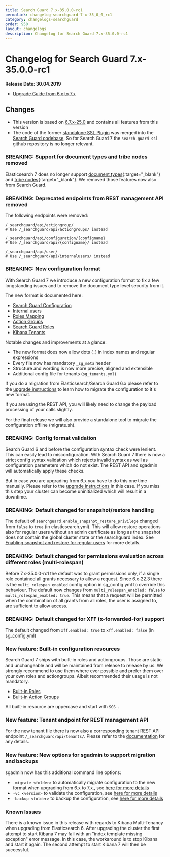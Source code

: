 ```yaml
---
title: Search Guard 7.x-35.0.0-rc1
permalink: changelog-searchguard-7-x-35_0_0_rc1
category: changelogs-searchguard
order: 950
layout: changelogs
description: Changelog for Search Guard 7.x-35.0.0-rc1
---
```


<!---
Copyright 2020 floragunn GmbH
-->

# Changelog for Search Guard 7.x-35.0.0-rc1

**Release Date: 30.04.2019**

* [Upgrade Guide from 6.x to 7.x](../_docs_installation/installation_upgrading_6_7.md)

## Changes 

* This version is based on [6.7.x-25.0](https://test-docs.search-guard.com/6.x-25/changelog-searchguard-6-x-25_0) and contains all features from this version
* The code of the former [standalone SSL Plugin](https://github.com/floragunncom/search-guard-ssl) was merged into the [Search Guard codebase](https://github.com/floragunncom/search-guard). So for Search Guard 7 the `search-guard-ssl` github repository is no longer relevant. 

### BREAKING: Support for document types and tribe nodes removed

Elasticsearch 7 does no longer support [document types](https://www.elastic.co/guide/en/elasticsearch/reference/current/removal-of-types.html){:target="_blank"} and [tribe nodes](https://www.elastic.co/guide/en/elasticsearch/reference/7.17/breaking-changes-7.0.html){:target="_blank"}. We removed those features now also from Search Guard.

### BREAKING: Deprecated endpoints from REST management API removed

The following endpoints were removed:

```
/_searchguard/api/actiongroup/
# Use /_searchguard/api/actiongroups/ instead

/_searchguard/api/configuration/{configname}
# Use /_searchguard/api/{configname}/ instead

/_searchguard/api/user/
# Use /_searchguard/api/internalusers/ instead
```

### BREAKING: New configuration format

With Search Guard 7 we introduce a new configuration format to fix a few longstanding issues and to remove the document type level security from it.

The new format is documented here:

* [Search Guard Configuration](../_docs_auth_auth/auth_auth_configuration.md)
* [Internal users](../_docs_roles_permissions/configuration_internalusers.md)
* [Roles Mapping](../_docs_roles_permissions/configuration_roles_mapping.md)
* [Action Groups](../_docs_roles_permissions/configuration_action_groups.md)
* [Search Guard Roles](../_docs_roles_permissions/configuration_roles_permissions.md)
* [Kibana Tenants](../_docs_kibana/kibana_multitenancy.md)

Notable changes and improvements at a glance:

* The new format does now allow dots (`.`) in index names and regular expressions
* Every file now has mandatory `_sg_meta` header
* Structure and wording is now more precise, aligned and extensible
* Additional config file for tenants (`sg_tenants.yml`)

If you do a migration from Elasticsearch/Search Guard 6.x please refer to the [upgrade instructions](../_docs_installation/installation_upgrading_6_7.md) to learn how to migrate the configuration to it's new format.

If you are using the REST API, you will likely need to change the payload processing of your calls slightly.

For the final release we will also provide a standalone tool to migrate the configuration offline (migrate.sh).

### BREAKING: Config format validation

Search Guard 6 and before the configuration syntax check were lenient. This can easily lead to misconfiguration. With Search Guard 7 there is now a strict config syntax validation which rejects invalid syntax as well as configuration parameters which do not exist. The REST API and sgadmin will automatically apply these checks. 

But in case you are upgrading from 6.x you have to do this one time manually. Please refer to the [upgrade instructions](../_docs_installation/installation_upgrading_6_7.md) in this case. If you miss this step your cluster can become uninitialized which will result in a downtime.

### BREAKING: Default changed for snapshot/restore handling

The default of `searchguard.enable_snapshot_restore_privilege` changed from `false` to `true` (in elasticsearch.yml). This will allow restore operations also for regular users without an admin certificate as long as the snapshot does not contain the global cluster state or the searchguard index. See [Enabling snapshot and restore for regular users](https://test-docs.search-guard.com/latest/snapshot-restore#enabling-snapshot-and-restore-for-regular-users) for more details.

### BREAKING: Default changed for permissions evaluation across different roles (multi-rolespan)

Before 7.x-35.0.0-rc1 the default was to grant permissions only, if a single role contained all grants necessary to allow a request.
Since 6.x-22.3 there is the `multi_rolespan_enabled` config option in sg_config.yml to override this behaviour. The default now changes from `multi_rolespan_enabled: false` to `multi_rolespan_enabled: true`. This means that a request will be permitted when the combination of all grants from all roles, the user is assigned to, are sufficient to allow access.

### BREAKING: Default changed for XFF (x-forwarded-for) support

The default changed from `xff.enabled: true` to `xff.enabled: false` (in sg_config.yml)

### New feature: Built-in configuration resources

Search Guard 7 ships with built-in roles and actiongroups. Those are static and unchangeable and will be maintained from release to release by us.
We strongly recommend to use them where ever possible and prefer them over your own roles and actiongroups. Albeit recommended their usage is not mandatory.

* [Built-in Roles](../_docs_roles_permissions/configuration_roles_permissions.md#built-in-roles)
* [Built-in Action Groups](../_docs_roles_permissions/configuration_action_groups.md#built-in-action-groups)

All built-in resource are uppercase and start with `SGS_`.

### New feature: Tenant endpoint for REST management API

For the new tenant file there is now also a corresponding tenant REST API endpoint `/_searchguard/api/tenants/`.
Please refer to the [documentation](../_docs_rest_api/restapi_api_tenants.md) for any details.

### New feature: New options for sgadmin to support migration and backups

sgadmin now has this additional command line options:

* `-migrate <folder>` to automatically migrate configuration to the new format when upgrading from 6.x to 7.x., see [here for more details](../_docs_installation/installation_upgrading_6_7.md)
* `-vc <version>` to validate the configuration, see [here for more details](../_docs_configuration_changes/configuration_sgadmin.md)
* `-backup <folder>` to backup the configuration, see [here for more details](../_docs_configuration_changes/configuration_sgadmin.md)

### Known Issues
There is a known issue in this release with regards to Kibana Multi-Tenancy when upgrading from Elasticsearch 6. After upgrading the cluster the first attempt to start Kibana 7 may fail with an "index template missing exception" error message. In this case, the workaround is to stop Kibana and start it again. The second attempt to start Kibana 7 will then be successful.